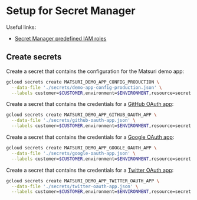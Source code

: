 # Setup for Secret Manager

Useful links:

- [Secret Manager predefined IAM roles](https://cloud.google.com/secret-manager/docs/access-control)

## Create secrets

Create a secret that contains the configuration for the Matsuri demo app:

```sh
gcloud secrets create MATSURI_DEMO_APP_CONFIG_PRODUCTION \
  --data-file './secrets/demo-app-config-production.json' \
  --labels customer=$CUSTOMER,environment=$ENVIRONMENT,resource=secret
```

Create a secret that contains the credentials for a [GitHub OAuth app](https://docs.github.com/en/developers/apps/building-oauth-apps/creating-an-oauth-app):

```sh
gcloud secrets create MATSURI_DEMO_APP_GITHUB_OAUTH_APP \
  --data-file './secrets/github-oauth-app.json' \
  --labels customer=$CUSTOMER,environment=$ENVIRONMENT,resource=secret
```

Create a secret that contains the credentials for a [Google OAuth app](https://developers.google.com/identity/protocols/oauth2):

```sh
gcloud secrets create MATSURI_DEMO_APP_GOOGLE_OAUTH_APP \
  --data-file './secrets/google-oauth-app.json' \
  --labels customer=$CUSTOMER,environment=$ENVIRONMENT,resource=secret
```

Create a secret that contains the credentials for a [Twitter OAuth app](https://developer.twitter.com/en/docs/apps/overview):

```sh
gcloud secrets create MATSURI_DEMO_APP_TWITTER_OAUTH_APP \
  --data-file './secrets/twitter-oauth-app.json' \
  --labels customer=$CUSTOMER,environment=$ENVIRONMENT,resource=secret
```
